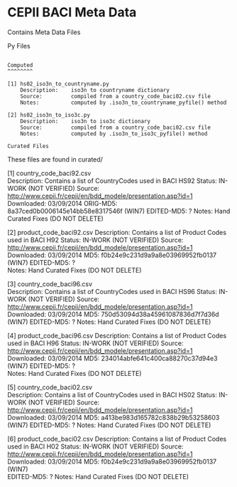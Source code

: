 CEPII BACI Meta Data
====================

Contains Meta Data Files

Py Files
~~~~~~~~

Computed
^^^^^^^^

[1] hs02_iso3n_to_countryname.py
	Description: 	iso3n to countryname dictionary
	Source: 		compiled from a country_code_baci02.csv file
	Notes: 			computed by .iso3n_to_countryname_pyfile() method

[2] hs02_iso3n_to_iso3c.py
	Description: 	iso3n to iso3c dictionary
	Source: 		compiled from a country_code_baci02.csv file
	Notes: 			computed by .iso3n_to_iso3c_pyfile() method

Curated Files
~~~~~~~~~~~~~

These files are found in curated/

[1] country_code_baci92.csv 		
	Description: 	Contains a list of CountryCodes used in BACI HS92
	Status: 		IN-WORK (NOT VERIFIED)
	Source: 		http://www.cepii.fr/cepii/en/bdd_modele/presentation.asp?id=1
	Downloaded: 	03/09/2014
	ORIG-MD5: 		8a37ced0b0006145e14bb58e8317546f (WIN7)
	EDITED-MD5: 	?
	Notes: 			Hand Curated Fixes  (DO NOT DELETE)

[2] product_code_baci92.csv
	Description: 	Contains a list of Product Codes used in BACI H92
	Status: 		IN-WORK (NOT VERIFIED)
	Source: 		http://www.cepii.fr/cepii/en/bdd_modele/presentation.asp?id=1
	Downloaded: 	03/09/2014
	MD5: 			f0b24e9c231d9a9a8e03969952fb0137 (WIN7)	
	EDITED-MD5: 	?	
	Notes: 			Hand Curated Fixes  (DO NOT DELETE)		

[3] country_code_baci96.csv 		
	Description: 	Contains a list of CountryCodes used in BACI HS96
	Status: 		IN-WORK (NOT VERIFIED)
	Source: 		http://www.cepii.fr/cepii/en/bdd_modele/presentation.asp?id=1
	Downloaded: 	03/09/2014
	MD5: 			750d53094d38a45961087836d7f7d36d (WIN7)
	EDITED-MD5: 	?
	Notes: 			Hand Curated Fixes  (DO NOT DELETE)

[4] product_code_baci96.csv
	Description: 	Contains a list of Product Codes used in BACI H96
	Status: 		IN-WORK (NOT VERIFIED)
	Source: 		http://www.cepii.fr/cepii/en/bdd_modele/presentation.asp?id=1
	Downloaded: 	03/09/2014
	MD5: 			234014abfe641c400ca88270c37d94e3 (WIN7)	
	EDITED-MD5: 	?	
	Notes: 			Hand Curated Fixes  (DO NOT DELETE)		

[5] country_code_baci02.csv 		
	Description: 	Contains a list of CountryCodes used in BACI HS02
	Status: 		IN-WORK (NOT VERIFIED)
	Source: 		http://www.cepii.fr/cepii/en/bdd_modele/presentation.asp?id=1
	Downloaded: 	03/09/2014
	MD5: 			a413be983d165782c838b29b53258603 (WIN7)
	EDITED-MD5: 	?
	Notes: 			Hand Curated Fixes  (DO NOT DELETE)

[6] product_code_baci02.csv
	Description: 	Contains a list of Product Codes used in BACI H02
	Status: 		IN-WORK (NOT VERIFIED)
	Source: 		http://www.cepii.fr/cepii/en/bdd_modele/presentation.asp?id=1
	Downloaded: 	03/09/2014
	MD5: 			f0b24e9c231d9a9a8e03969952fb0137 (WIN7)		
	EDITED-MD5: 	?
	Notes: 			Hand Curated Fixes  (DO NOT DELETE)		